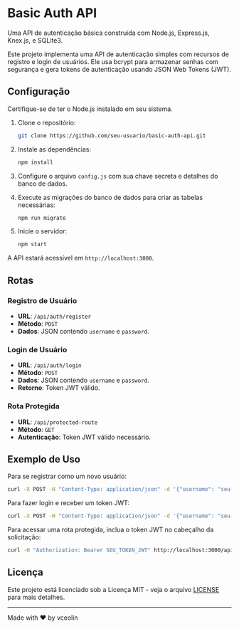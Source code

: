 # Basic Auth API

Uma API de autenticação básica construída com Node.js, Express.js, Knex.js, e SQLite3.

Este projeto implementa uma API de autenticação simples com recursos de registro e login de usuários. Ele usa bcrypt para armazenar senhas com segurança e gera tokens de autenticação usando JSON Web Tokens (JWT).

## Configuração

Certifique-se de ter o Node.js instalado em seu sistema.

1. Clone o repositório:

   ```bash
   git clone https://github.com/seu-usuario/basic-auth-api.git
   ```

2. Instale as dependências:

   ```bash
   npm install
   ```

3. Configure o arquivo `config.js` com sua chave secreta e detalhes do banco de dados.

4. Execute as migrações do banco de dados para criar as tabelas necessárias:

   ```bash
   npm run migrate
   ```

5. Inicie o servidor:

   ```bash
   npm start
   ```

A API estará acessível em `http://localhost:3000`.

## Rotas

### Registro de Usuário

- **URL**: `/api/auth/register`
- **Método**: `POST`
- **Dados**: JSON contendo `username` e `password`.

### Login de Usuário

- **URL**: `/api/auth/login`
- **Método**: `POST`
- **Dados**: JSON contendo `username` e `password`.
- **Retorno**: Token JWT válido.

### Rota Protegida

- **URL**: `/api/protected-route`
- **Método**: `GET`
- **Autenticação**: Token JWT válido necessário.

## Exemplo de Uso

Para se registrar como um novo usuário:

```bash
curl -X POST -H "Content-Type: application/json" -d '{"username": "seu-usuario", "password": "sua-senha"}' http://localhost:3000/api/auth/register
```

Para fazer login e receber um token JWT:

```bash
curl -X POST -H "Content-Type: application/json" -d '{"username": "seu-usuario", "password": "sua-senha"}' http://localhost:3000/api/auth/login
```

Para acessar uma rota protegida, inclua o token JWT no cabeçalho da solicitação:

```bash
curl -H "Authorization: Bearer SEU_TOKEN_JWT" http://localhost:3000/api/protected-route
```

## Licença

Este projeto está licenciado sob a Licença MIT - veja o arquivo [LICENSE](LICENSE) para mais detalhes.

---

Made with ❤️ by vceolin
